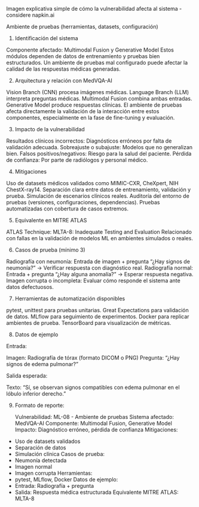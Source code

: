 Imagen explicativa simple de cómo la vulnerabilidad afecta al sistema - considere
napkin.ai


Ambiente de pruebas (herramientas, datasets, configuración)

1. Identificación del sistema

Componente afectado: Multimodal Fusion y Generative Model
Estos módulos dependen de datos de entrenamiento y pruebas bien estructurados. Un ambiente de pruebas mal configurado puede afectar la calidad de las respuestas médicas generadas.


2. Arquitectura y relación con MedVQA-AI

Vision Branch (CNN) procesa imágenes médicas.
Language Branch (LLM) interpreta preguntas médicas.
Multimodal Fusion combina ambas entradas.
Generative Model produce respuestas clínicas.
El ambiente de pruebas afecta directamente la validación de la interacción entre estos componentes, especialmente en la fase de fine-tuning y evaluación.


3. Impacto de la vulnerabilidad

Resultados clínicos incorrectos: Diagnósticos erróneos por falta de validación adecuada.
Sobreajuste o subajuste: Modelos que no generalizan bien.
Falsos positivos/negativos: Riesgo para la salud del paciente.
Pérdida de confianza: Por parte de radiólogos y personal médico.


4. Mitigaciones

Uso de datasets médicos validados como MIMIC-CXR, CheXpert, NIH ChestX-ray14.
Separación clara entre datos de entrenamiento, validación y prueba.
Simulación de escenarios clínicos reales.
Auditoría del entorno de pruebas (versiones, configuraciones, dependencias).
Pruebas automatizadas con cobertura de casos extremos.


5. Equivalente en MITRE ATLAS

ATLAS Technique: MLTA-8: Inadequate Testing and Evaluation
Relacionado con fallas en la validación de modelos ML en ambientes simulados o reales.


6. Casos de prueba (mínimo 3)

Radiografía con neumonía: Entrada de imagen + pregunta “¿Hay signos de neumonía?” → Verificar respuesta con diagnóstico real.
Radiografía normal: Entrada + pregunta “¿Hay alguna anomalía?” → Esperar respuesta negativa.
Imagen corrupta o incompleta: Evaluar cómo responde el sistema ante datos defectuosos.


7. Herramientas de automatización disponibles

pytest, unittest para pruebas unitarias.
Great Expectations para validación de datos.
MLflow para seguimiento de experimentos.
Docker para replicar ambientes de prueba.
TensorBoard para visualización de métricas.


8. Datos de ejemplo

Entrada:

Imagen: Radiografía de tórax (formato DICOM o PNG)
Pregunta: “¿Hay signos de edema pulmonar?”


Salida esperada:

Texto: “Sí, se observan signos compatibles con edema pulmonar en el lóbulo inferior derecho.”

9. Formato de reporte:

    Vulnerabilidad: ML-08 - Ambiente de pruebas
Sistema afectado: MedVQA-AI
Componente: Multimodal Fusion, Generative Model
Impacto: Diagnóstico erróneo, pérdida de confianza
Mitigaciones:
  - Uso de datasets validados
  - Separación de datos
  - Simulación clínica
Casos de prueba:
  - Neumonía detectada
  - Imagen normal
  - Imagen corrupta
Herramientas:
  - pytest, MLflow, Docker
Datos de ejemplo:
  - Entrada: Radiografía + pregunta
  - Salida: Respuesta médica estructurada
Equivalente MITRE ATLAS: MLTA-8
